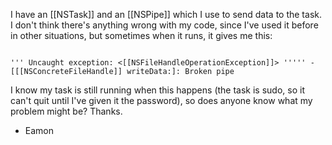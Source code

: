 I have an [[NSTask]] and an [[NSPipe]] which I use to send data to the task. I don't think there's anything wrong with my code, since I've used it before in other situations, but sometimes when it runs, it gives me this:

<code>
''' Uncaught exception: <[[NSFileHandleOperationException]]> ''''' -[[[NSConcreteFileHandle]] writeData:]: Broken pipe
</code>

I know my task is still running when this happens (the task is sudo, so it can't quit until I've given it the password), so does anyone know what my problem might be?
Thanks.

- Eamon